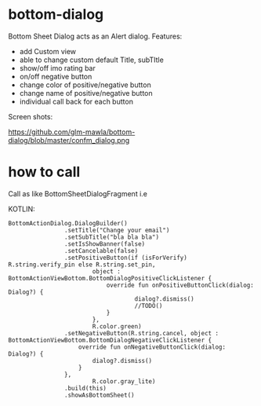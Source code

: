 # bottom-dialog
Bottom Sheet Dialog acts as an Alert dialog. 
Features: 
- add Custom view 
- able to change custom default Title, subTItle 
- show/off imo rating bar 
- on/off negative button 
- change color of positive/negative button 
- change name of positive/negative button 
- individual call back for each button

Screen shots: 

https://github.com/glm-mawla/bottom-dialog/blob/master/confm_dialog.png


# how to call
Call as like BottomSheetDialogFragment i.e
            
KOTLIN:

```
BottomActionDialog.DialogBuilder()
                .setTitle("Change your email")
                .setSubTitle("bla bla bla")
                .setIsShowBanner(false)
                .setCancelable(false)
                .setPositiveButton(if (isForVerify) R.string.verify_pin else R.string.set_pin,
                        object : BottomActionViewBottom.BottomDialogPositiveClickListener {
                            override fun onPositiveButtonClick(dialog: Dialog?) {
                                    dialog?.dismiss()
                                    //TODO()
                            }
                        },
                        R.color.green)
                .setNegativeButton(R.string.cancel, object : BottomActionViewBottom.BottomDialogNegativeClickListener {
                    override fun onNegativeButtonClick(dialog: Dialog?) {
                        dialog?.dismiss()
                    }
                },
                        R.color.gray_lite)
                .build(this)
                .showAsBottomSheet()
                
                
```
